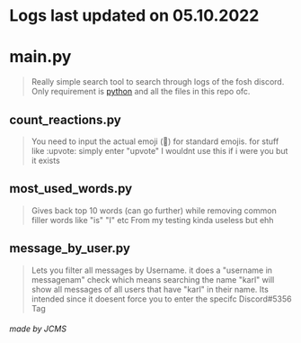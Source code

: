 # Logs last updated on 05.10.2022

# main.py
> Really simple search tool to search through logs of the fosh discord.
> Only requirement is [python](https://www.python.org/downloads/) and all the files in this repo ofc.

## count_reactions.py
> You need to input the actual emoji (🤡) for standard emojis.
> for stuff like :upvote: simply enter "upvote"
> I wouldnt use this if i were you but it exists

## most_used_words.py
> Gives back top 10 words (can go further) while removing common filler words like "is" "I" etc
> From my testing kinda useless but ehh

## message_by_user.py
> Lets you filter all messages by Username.
> it does a "username in messagenam" check which means searching the name "karl" will show all messages of all users that have "karl" in their name.
> Its intended since it doesent force you to enter the specifc Discord#5356 Tag

###### made by JCMS
